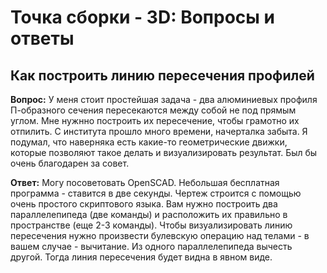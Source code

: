 # Точка сборки - 3D: Вопросы и ответы

## Как построить линию пересечения профилей

**Вопрос:** У меня стоит простейшая задача - два алюминиевых профиля П-образного сечения пересекаются между собой не под прямым углом. 
Мне нужнно построить их пересечение, чтобы грамотно их отпилить. С института прошло много времени, начерталка забыта. 
Я подумал, что наверняка есть какие-то геометрические движки, которые позволяют такое делать и визуализировать результат. 
Был бы очень благодарен за совет.

**Ответ:** Могу посоветовать OpenSCAD. Небольшая бесплатная программа - ставится в две секунды. Чертеж строится с помощью очень простого 
скриптового языка. Вам нужно построить два параллелепипеда (две команды) и расположить их правильно в пространстве (еще 2-3 команды). 
Чтобы визуализировать линию пересечения нужно произвести булевскую операцию над телами - в вашем случае - вычитание. 
Из одного параллелепипеда вычесть другой. Тогда линия пересечения будет видна в явном виде.
